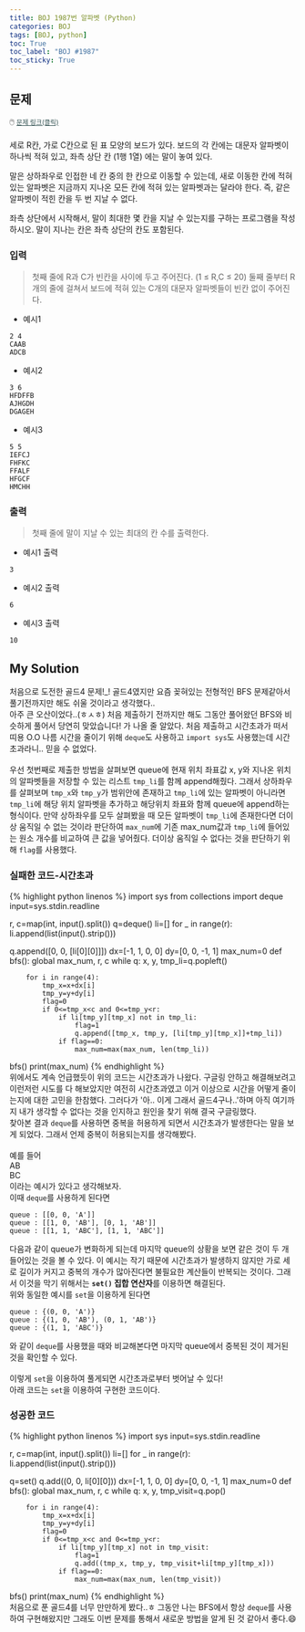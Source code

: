 ```yaml
---
title: BOJ 1987번 알파벳 (Python)
categories: BOJ
tags: [BOJ, python]
toc: True
toc_label: "BOJ #1987"
toc_sticky: True
---
```


## 문제
<span style="font-size:0.9em">:computer_mouse:
<a href='https://www.acmicpc.net/problem/1987' target='_blank' style="color: #2F4F4F; font-size:0.9em">
  문제 링크(클릭)
</a>
</span><br><br>
세로 R칸, 가로 C칸으로 된 표 모양의 보드가 있다. 보드의 각 칸에는 대문자 알파벳이 하나씩 적혀 있고, 좌측 상단 칸 (1행 1열) 에는 말이 놓여 있다.

말은 상하좌우로 인접한 네 칸 중의 한 칸으로 이동할 수 있는데, 새로 이동한 칸에 적혀 있는 알파벳은 지금까지 지나온 모든 칸에 적혀 있는 알파벳과는 달라야 한다. 즉, 같은 알파벳이 적힌 칸을 두 번 지날 수 없다.

좌측 상단에서 시작해서, 말이 최대한 몇 칸을 지날 수 있는지를 구하는 프로그램을 작성하시오. 말이 지나는 칸은 좌측 상단의 칸도 포함된다.

### 입력
> 첫째 줄에 R과 C가 빈칸을 사이에 두고 주어진다. (1 ≤ R,C ≤ 20) 둘째 줄부터 R개의 줄에 걸쳐서 보드에 적혀 있는 C개의 대문자 알파벳들이 빈칸 없이 주어진다.

* 예시1

```
2 4
CAAB
ADCB
```

* 예시2

```
3 6
HFDFFB
AJHGDH
DGAGEH
```

* 예시3

```
5 5
IEFCJ
FHFKC
FFALF
HFGCF
HMCHH
```

### 출력
> 첫째 줄에 말이 지날 수 있는 최대의 칸 수를 출력한다.

* 예시1 출력

```
3
```

* 예시2 출력

```
6
```

* 예시3 출력

```
10
```


## My Solution
처음으로 도전한 골드4 문제!_! 골드4였지만 요즘 꽂혀있는 전형적인 BFS 문제같아서 풀기전까지만 해도 쉬울 것이라고 생각했다..<br>
아주 큰 오산이었다..(ㅎㅅㅎ) 처음 제출하기 전까지만 해도 그동안 풀어왔던 BFS와 비슷하게 풀어서 당연히 맞았습니다! 가 나올 줄 알았다.
처음 제출하고 시간초과가 떠서 띠용 O.O 나름 시간을 줄이기 위해 `deque`도 사용하고 `import sys`도 사용했는데 시간초과라니.. 믿을 수 없었다.<br>
<br>
우선 첫번째로 제출한 방법을 살펴보면 queue에 현재 위치 좌표값 x, y와 지나온 위치의 알파벳들을 저장할 수 있는 리스트 `tmp_li`를 함께 append해줬다. 그래서 상하좌우를 살펴보며 `tmp_x`와 `tmp_y`가 범위안에 존재하고 `tmp_li`에 있는 알파벳이 아니라면 `tmp_li`에 해당 위치 알파벳을 추가하고 해당위치 좌표와 함께 queue에 append하는 형식이다. 만약 상하좌우를 모두 살펴봤을 때 모든 알파벳이 `tmp_li`에 존재한다면 더이상 움직일 수 없는 것이라 판단하여 `max_num`에 기존 max_num값과 `tmp_li`에 들어있는 원소 개수를 비교하여 큰 값을 넣어줬다. 더이상 움직일 수 없다는 것을 판단하기 위해 `flag`를 사용했다.

### 실패한 코드-시간초과
{% highlight python linenos %}
import sys
from collections import deque
input=sys.stdin.readline

r, c=map(int, input().split())
q=deque()
li=[]
for _ in range(r):
    li.append(list(input().strip()))

q.append([0, 0, [li[0][0]]])
dx=[-1, 1, 0, 0]
dy=[0, 0, -1, 1]
max_num=0
def bfs():
    global max_num, r, c
    while q:
        x, y, tmp_li=q.popleft()

        for i in range(4):
            tmp_x=x+dx[i]
            tmp_y=y+dy[i]
            flag=0
            if 0<=tmp_x<c and 0<=tmp_y<r:
                if li[tmp_y][tmp_x] not in tmp_li:
                    flag=1
                    q.append([tmp_x, tmp_y, [li[tmp_y][tmp_x]]+tmp_li])
                if flag==0:
                    max_num=max(max_num, len(tmp_li))
bfs()
print(max_num)
{% endhighlight %}
<br>
위에서도 계속 언급했듯이 위의 코드는 시간초과가 나왔다. 구글링 안하고 해결해보려고 이런저런 시도를 다 해보았지만 여전히 시간초과였고 이거 이상으로 시간을 어떻게 줄이는지에 대한 고민을 한참했다. 그러다가 '아.. 이게 그래서 골드4구나..'하며 아직 여기까지 내가 생각할 수 없다는 것을 인지하고 원인을 찾기 위해 결국 구글링했다.<br>
찾아본 결과 `deque`를 사용하면 중복을 허용하게 되면서 시간초과가 발생한다는 말을 보게 되었다. 그래서 언제 중복이 허용되는지를 생각해봤다.<br><br>
예를 들어<br>
AB<br>
BC<br>
이라는 예시가 있다고 생각해보자. <br>
이때 `deque`를 사용하게 된다면 <br>
```
queue : [[0, 0, 'A']]
queue : [[1, 0, 'AB'], [0, 1, 'AB']]
queue : [[1, 1, 'ABC'], [1, 1, 'ABC']]
```
다음과 같이 queue가 변화하게 되는데 마지막 queue의 상황을 보면 같은 것이 두 개 들어있는 것을 볼 수 있다. 이 예시는 작기 때문에 시간초과가 발생하지 않지만 가로 세로 길이가 커지고 중복의 개수가 많아진다면 불필요한 계산들이 반복되는 것이다. 그래서 이것을 막기 위해서는 **`set()` 집합 연산자**를 이용하면 해결된다.<br> 
위와 동일한 예시를 `set`을 이용하게 된다면<br>
```
queue : {(0, 0, 'A')}
queue : {(1, 0, 'AB'), (0, 1, 'AB')}
queue : {(1, 1, 'ABC')}
```
와 같이 `deque`를 사용했을 때와 비교해본다면 마지막 queue에서 중복된 것이 제거된 것을 확인할 수 있다. <br><br>
이렇게 `set`을 이용하여 풀게되면 시간초과로부터 벗어날 수 있다! <br>
아래 코드는 `set`을 이용하여 구현한 코드이다.

### 성공한 코드
{% highlight python linenos %}
import sys
input=sys.stdin.readline

r, c=map(int, input().split())
li=[]
for _ in range(r):
    li.append(list(input().strip()))

q=set()
q.add((0, 0, li[0][0]))
dx=[-1, 1, 0, 0]
dy=[0, 0, -1, 1]
max_num=0
def bfs():
    global max_num, r, c
    while q:
        x, y, tmp_visit=q.pop()

        for i in range(4):
            tmp_x=x+dx[i]
            tmp_y=y+dy[i]
            flag=0
            if 0<=tmp_x<c and 0<=tmp_y<r:
                if li[tmp_y][tmp_x] not in tmp_visit:
                    flag=1
                    q.add((tmp_x, tmp_y, tmp_visit+li[tmp_y][tmp_x]))
                if flag==0:
                    max_num=max(max_num, len(tmp_visit))
bfs()
print(max_num)
{% endhighlight %}
<br>
처음으로 푼 골드4를 너무 만만하게 봤다..ㅎ 그동안 나는 BFS에서 항상 `deque`를 사용하여 구현해왔지만 그래도 이번 문제를 통해서 새로운 방법을 알게 된 것 같아서 좋다.:smile: